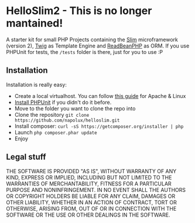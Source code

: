 HelloSlim2 - This is no longer mantained!
=========================================

A starter kit for small PHP Projects containing the [Slim](http://www.slimframework.com/) microframework (version 2), [Twig](http://twig.sensiolabs.org/) as Template Engine and [ReadBeanPHP](http://redbeanphp.com/) as ORM.
If you use PHPUnit for tests, the ```/tests``` folder is there, just for you to use :P


Installation
------------
Installation is really easy:

* Create a local virtualhost. You can follow [this guide](https://www.digitalocean.com/community/articles/how-to-set-up-apache-virtual-hosts-on-ubuntu-12-04-lts) for Apache & Linux
* [Install PHPUnit](http://phpunit.de/manual/current/en/installation.html) if you didn't do it before.
* Move to the folder you want to clone the repo into
* Clone the repository ```git clone https://github.com/napolux/helloslim.git```
* Install composer: ```curl -sS https://getcomposer.org/installer | php```
* Launch ```php composer.phar update```
* Enjoy

Legal stuff
-----------
THE SOFTWARE IS PROVIDED "AS IS", WITHOUT WARRANTY OF ANY KIND, EXPRESS OR
IMPLIED, INCLUDING BUT NOT LIMITED TO THE WARRANTIES OF MERCHANTABILITY,
FITNESS FOR A PARTICULAR PURPOSE AND NONINFRINGEMENT. IN NO EVENT SHALL THE
AUTHORS OR COPYRIGHT HOLDERS BE LIABLE FOR ANY CLAIM, DAMAGES OR OTHER
LIABILITY, WHETHER IN AN ACTION OF CONTRACT, TORT OR OTHERWISE, ARISING FROM,
OUT OF OR IN CONNECTION WITH THE SOFTWARE OR THE USE OR OTHER DEALINGS IN THE
SOFTWARE.
